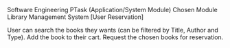 Software Engineering PTask (Application/System Module)
Chosen Module
Library Management System [User Reservation]

User can search the books they wants (can be filtered by Title, Author and Type).
Add the book to their cart.
Request the chosen books for reservation.
